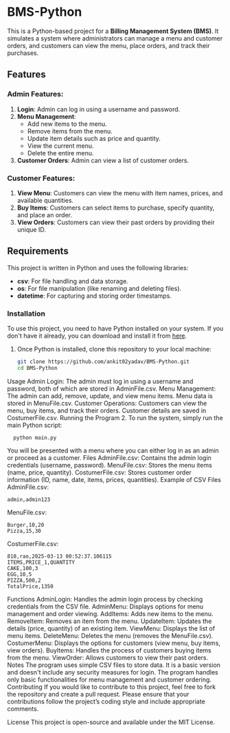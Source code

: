 # BMS-Python

This is a Python-based project for a **Billing Management System (BMS)**. It simulates a system where administrators can manage a menu and customer orders, and customers can view the menu, place orders, and track their purchases.

## Features

### Admin Features:
1. **Login**: Admin can log in using a username and password.
2. **Menu Management**:
   - Add new items to the menu.
   - Remove items from the menu.
   - Update item details such as price and quantity.
   - View the current menu.
   - Delete the entire menu.
3. **Customer Orders**: Admin can view a list of customer orders.

### Customer Features:
1. **View Menu**: Customers can view the menu with item names, prices, and available quantities.
2. **Buy Items**: Customers can select items to purchase, specify quantity, and place an order.
3. **View Orders**: Customers can view their past orders by providing their unique ID.

## Requirements

This project is written in Python and uses the following libraries:
- **csv**: For file handling and data storage.
- **os**: For file manipulation (like renaming and deleting files).
- **datetime**: For capturing and storing order timestamps.

### Installation

To use this project, you need to have Python installed on your system. If you don't have it already, you can download and install it from [here](https://www.python.org/downloads/).

1. Once Python is installed, clone this repository to your local machine:
   
    ```bash
    git clone https://github.com/ankit02yadav/BMS-Python.git
    cd BMS-Python
Usage
Admin Login: The admin must log in using a username and password, both of which are stored in AdminFile.csv.
Menu Management: The admin can add, remove, update, and view menu items. Menu data is stored in MenuFile.csv.
Customer Operations: Customers can view the menu, buy items, and track their orders. Customer details are saved in CostumerFile.csv.
Running the Program
2. To run the system, simply run the main Python script:

      python main.py
    
You will be presented with a menu where you can either log in as an admin or proceed as a customer.
Files
AdminFile.csv: Contains the admin login credentials (username, password).
MenuFile.csv: Stores the menu items (name, price, quantity).
CostumerFile.csv: Stores customer order information (ID, name, date, items, prices, quantities).
Example of CSV Files
AdminFile.csv:

    admin,admin123

MenuFile.csv:

    Burger,10,20
    Pizza,15,30

CostumerFile.csv:

    810,rao,2025-03-13 00:52:37.106115
    ITEMS,PRICE_1,QUANTITY
    CAKE,100,3
    EGG,10,5
    PIZZA,500,2
    TotalPrice,1350
    
Functions
AdminLogin: Handles the admin login process by checking credentials from the CSV file.
AdminMenu: Displays options for menu management and order viewing.
AddItems: Adds new items to the menu.
RemoveItem: Removes an item from the menu.
UpdateItem: Updates the details (price, quantity) of an existing item.
ViewMenu: Displays the list of menu items.
DeleteMenu: Deletes the menu (removes the MenuFile.csv).
CostumerMenu: Displays the options for customers (view menu, buy items, view orders).
BuyItems: Handles the process of customers buying items from the menu.
ViewOrder: Allows customers to view their past orders.
Notes
The program uses simple CSV files to store data. It is a basic version and doesn't include any security measures for login.
The program handles only basic functionalities for menu management and customer ordering.
Contributing
If you would like to contribute to this project, feel free to fork the repository and create a pull request. Please ensure that your contributions follow the project’s coding style and include appropriate comments.

License
This project is open-source and available under the MIT License.
